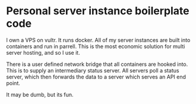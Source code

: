 # Personal server instance boilerplate code

I own a VPS on vultr. It runs docker. All of my server instances are built into containers and run in parrell. This is the most economic solution for multi server hosting, and so I use it.

There is a user defined network bridge that all containers are hooked into. This is to supply an intermediary status server. All servers poll a status server, which then forwards the data to a server which serves an API end point.

It may be dumb, but its fun.
